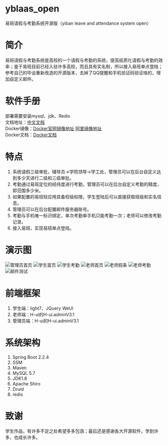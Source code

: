 # yblaas_open

易班请假与考勤系统开源版（yiban leave and attendance system open）

# 简介

易班请假与考勤系统是高校的一个请假与考勤的系统，提高纸质化请假与考勤的效率；鉴于易班目前已经入驻许多高校，而且具有实名制，所以接入易班单点登陆；参考自己的毕设重新改造的开源版本，去掉了QQ提醒和手机验证码验证啥的，增加自定义邮件。

# 软件手册
部署需要安装mysql、jdk、Redis  
文档地址：[中文文档](https://book.benzhu.xyz/yblaas_doc "中文文档")  
Docker镜像：[Docker官网镜像地址](https://hub.docker.com/repository/docker/benzhu/yblaas_open "Docker官网镜像地址") [阿里镜像地址](https://cr.console.aliyun.com/repository/cn-hangzhou/benzhu/yblaas_open/details "阿里镜像地址")  
Docker文档：[Docker文档](https://book.benzhu.xyz/yblaas_doc/%E4%B8%8B%E8%BD%BD%E5%AE%89%E8%A3%85/Docker%E5%AE%89%E8%A3%85.html "Docker文档")


# 特点

1. 系统请假三级审批，辅导员->学院领导->学工处，管理员可以在后台自定义达到多少天进行二级和三级审批。
2. 考勤通过易班定位的经纬度进行考勤，管理员可以在后台自定义考勤的精度，即范围多少米。
3. 如果配置的易班轻应用具备校级权限，学生登陆后可以直接获取班级和实名信息。
4. 管理员可以在后台配置邮件服务器账号。
5. 考勤与手机唯一标识绑定，单次考勤单手机只能考勤一次；老师可以修改考勤记录。
5. 接入易班，实现易班单点登陆。

# 演示图
![管理员首页](https://photo.benzhu.xyz/data/2023/07/22/xrxuwo.png)
![学生首页](https://photo.benzhu.xyz/data/2023/07/22/xrxmvp.png)
![学生考勤](https://photo.benzhu.xyz/data/2023/07/22/xrxxs7.png)
![老师首页](https://photo.benzhu.xyz/data/2023/07/22/xrxzc7.png)
![老师假条](https://photo.benzhu.xyz/data/2023/07/22/xrxrh5.png)
![老师考勤](https://photo.benzhu.xyz/data/2023/07/22/xrxmrz.png)
![邮件测试](https://photo.benzhu.xyz/data/2023/07/22/xrxqki.png)

# 前端框架

1. 学生端：light7、JQuery WeUI
2. 老师端：H-ui的H-ui.adminV3.1
3. 管理员端：H-ui的H-ui.adminV3.1

# 系统架构
1. Spring Boot 2.2.4
2. SSM
3. Maven
4. MySQL 5.7
5. JDK1.8
6. Apache Shiro
7. Druid
8. redis

# 致谢
学生作品，有许多不足之处希望多多包涵；最后还是感谢各大开源软件，学到许多，也成长许多。
